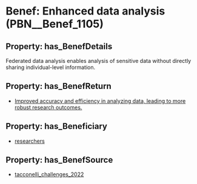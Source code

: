 # Benef: __Enhanced data analysis__ (PBN__Benef_1105)

## Property: has_BenefDetails

Federated data analysis enables analysis of sensitive data without directly sharing individual-level information.

## Property: has_BenefReturn

* [Improved accuracy and efficiency in analyzing data, leading to more robust research outcomes.](../BenefReturn/PBN__BenefReturn_1237)

## Property: has_Beneficiary

* [researchers](../Stakeholder/PBN__Stakeholder_2)

## Property: has_BenefSource

* [tacconelli_challenges_2022](../Article/PBN__Article_230)

